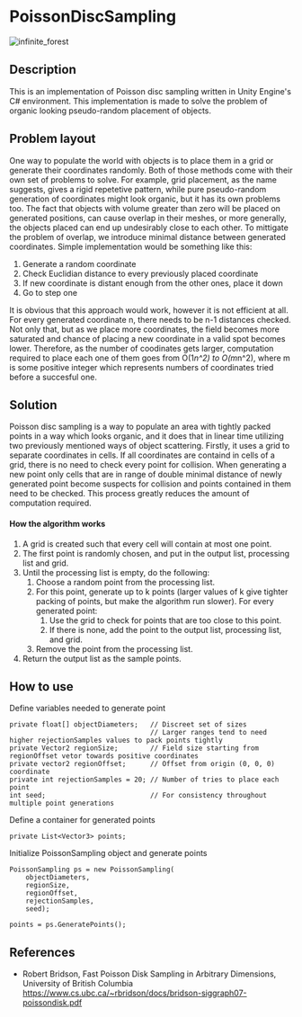# PoissonDiscSampling
![infinite_forest](https://user-images.githubusercontent.com/105425086/208936646-27a57450-959d-43d7-b9a3-073931274d7e.png)

## Description
This is an implementation of Poisson disc sampling written in Unity Engine's C# environment. This implementation is made to solve the problem of organic looking pseudo-random placement of objects.

## Problem layout
One way to populate the world with objects is to place them in a grid or generate their coordinates randomly. Both of those methods come with their own set of problems to solve. For example, grid placement, as the name suggests, gives a rigid repetetive pattern, while pure pseudo-random generation of coordinates might look organic, but it has its own problems too. The fact that objects with volume greater than zero will be placed on generated positions, can cause overlap in their meshes, or more generally, the objects placed can end up undesirably close to each other. To mittigate the problem of overlap, we introduce minimal distance between generated coordinates. Simple implementation would be something like this:

1. Generate a random coordinate
2. Check Euclidian distance to every previously placed coordinate
3. If new coordinate is distant enough from the other ones, place it down
4. Go to step one

It is obvious that this approach would work, however it is not efficient at all. For every generated coordinate n, there needs to be n-1 distances checked. Not only that, but as we place more coordinates, the field becomes more saturated and chance of placing a new coordinate in a valid spot becomes lower. Therefore, as the number of coodinates gets larger, computation required to place each one of them goes from O(1*n^2) to O(m*n^2), where m is some positive integer which represents numbers of coordinates tried before a succesful one.

## Solution
Poisson disc sampling is a way to populate an area with tightly packed points in a way which looks organic, and it does that in linear time utilizing two previously mentioned ways of object scattering. Firstly, it uses a grid to separate coordinates in cells. If all coordinates are containd in cells of a grid, there is no need to check every point for collision. When generating a new point only cells that are in range of double minimal distance of newly generated point become suspects for collision and points contained in them need to be checked. This process greatly reduces the amount of computation required.

#### How the algorithm works
1. A grid is created such that every cell will contain at most one point.
2. The first point is randomly chosen, and put in the output list, processing list and grid.
3. Until the processing list is empty, do the following:
    1. Choose a random point from the processing list.
    2. For this point, generate up to k points (larger values of k give tighter packing of points, but make the algorithm run slower). For every generated point:
        1. Use the grid to check for points that are too close to this point.
        2. If there is none, add the point to the output list, processing list, and grid.
    3. Remove the point from the processing list.
4. Return the output list as the sample points.

## How to use
Define variables needed to generate point
```
private float[] objectDiameters;   // Discreet set of sizes
                                   // Larger ranges tend to need higher rejectionSamples values to pack points tightly
private Vector2 regionSize;        // Field size starting from regionOffset vetor towards positive coordinates
private vector2 regionOffset;      // Offset from origin (0, 0, 0) coordinate
private int rejectionSamples = 20; // Number of tries to place each point
int seed;                          // For consistency throughout multiple point generations
```

Define a container for generated points

```
private List<Vector3> points;
```

Initialize PoissonSampling object and generate points
```
PoissonSampling ps = new PoissonSampling(
    objectDiameters, 
    regionSize, 
    regionOffset, 
    rejectionSamples, 
    seed);
    
points = ps.GeneratePoints();
```

## References
- Robert Bridson, Fast Poisson Disk Sampling in Arbitrary Dimensions, University of British Columbia https://www.cs.ubc.ca/~rbridson/docs/bridson-siggraph07-poissondisk.pdf

